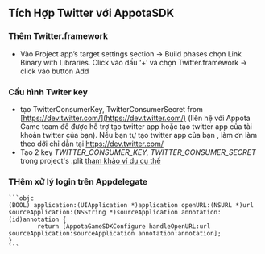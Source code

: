 ## Tích Hợp Twitter với AppotaSDK

### Thêm Twitter.framework
- Vào Project app’s target settings section -> Build phases chọn
Link Binary with Libraries. Click vào dấu ‘+’  và chọn Twitter.framework -> click vào button Add 


### Cấu hình Twiter key
- tạo TwitterConsumerKey, TwitterConsumerSecret from [https://dev.twitter.com/](https://dev.twitter.com/) (liên hệ với Appota Game team để được  hỗ trợ tạo twitter app hoặc tạo twitter app của tài khoản twitter của bạn). Nếu bạn tự tạo twitter app của bạn , làm ơn làm theo dỡi chỉ dẫn tại https://dev.twitter.com/
- Tạo 2 key *TWITTER_CONSUMER_KEY, TWITTER_CONSUMER_SECRET* trong project's .plit [tham khảo ví dụ cụ thể ](GameIntegration/AppotaGameTest/)
### THêm xử lý login trên Appdelegate
	```objc
	(BOOL) application:(UIApplication *)application openURL:(NSURL *)url sourceApplication:(NSString *)sourceApplication annotation:(id)annotation {
    		return [AppotaGameSDKConfigure handleOpenURL:url sourceApplication:sourceApplication annotation:annotation];
	}
	```
